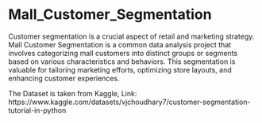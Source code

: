 # Mall_Customer_Segmentation
<p>Customer segmentation is a crucial aspect of retail and marketing strategy. Mall
Customer Segmentation is a common data analysis project that involves categorizing
mall customers into distinct groups or segments based on various characteristics and
behaviors. This segmentation is valuable for tailoring marketing efforts, optimizing
store layouts, and enhancing customer experiences.
</p>
<p> The Dataset is taken from Kaggle, Link: https://www.kaggle.com/datasets/vjchoudhary7/customer-segmentation-tutorial-in-python</p>
